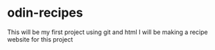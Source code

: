 # odin-recipes
This will be my first project using git and html
I will be making a recipe website for this project